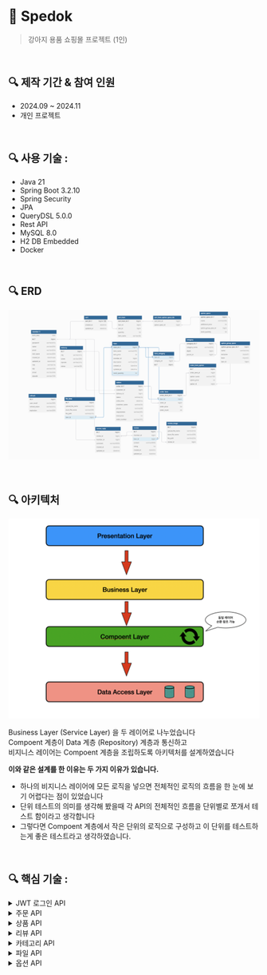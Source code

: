 # 📌 Spedok
> 강아지 용품 쇼핑몰 프로젝트 (1인)

<br>

## 🔍 제작 기간 & 참여 인원
- 2024.09 ~ 2024.11
- 개인 프로젝트

<br>

## 🔍 사용 기술 :
- Java 21
- Spring Boot 3.2.10
- Spring Security
- JPA 
- QueryDSL 5.0.0
- Rest API
- MySQL 8.0
- H2 DB Embedded
- Docker

<br>

## 🔍 ERD
![erd.png](docs/erd.png)


<br>


## 🔍 아키텍처
![아키텍처](docs/architecture.png)

Business Layer (Service Layer) 을 두 레이어로 나누었습니다 <br>
Compoent 계층이 Data 계층 (Repository) 계층과 통신하고 <br>
비지니스 레이어는 Compoent 계층을 조립하도록 아키텍처를 설계하였습니다 <br>

**이와 같은 설계를 한 이유는 두 가지 이유가 있습니다.**

* 하나의 비지니스 레이어에 모든 로직을 넣으면 전체적인 로직의 흐름을 한 눈에 보기 어렵다는 점이 있었습니다
* 단위 테스트의 의미를 생각해 봤을때 각 API의 전체적인 흐름을 단위별로 쪼개서 테스트 함이라고 생각합니다
* 그렇다면 Compoent 계층에서 작은 단위의 로직으로 구성하고 이 단위를 테스트하는게 좋은 테스트라고 생각하였습니다. 


<br>



## 🔍 핵심 기술 :


<details>
<summary>JWT 로그인 API</summary>

#### 회원가입
> 1. 이메일, 닉네임, 비밀번호 중복 검증
> 2. 패스워드 암호화
> 3. 장바구니 객체 생성
> 4. 회원 DB 저장

<img src="docs/SignUP.png">

<br>

#### 스프링 시큐리티 JWT를 통한 로그인 전체 로직

<img src="docs/LoginLogic.png" alt="로그인 전체 로직">





<br>

#### 로그인




</details>

<details>
<summary>주문 API</summary>

### 주문 로직 전체흐름
<img src="docs/order.png" alt="주문 전체 로직">


#### 주문생성
> 1. 배송지 생성
> 2. 재고 확인
> 3. 재고 처리
> 4. 주문 번호 생성 (UUID 조합)
> 5. 장바구니 존재 유무 검증
> 6. 최종 주문 생성
<img src="docs/orderLogic.png">


<br>

#### 주문취소
> 1. 주문 상태 검증
> 2. 주문 상태 변경
> 3. 재고 복원
<img src="docs/orderCancelLogic.png">
</details>


<details>
<summary>상품 API</summary>

### 상품 로직 전체 흐름
<img src="docs/ItemLogic.png" alt="상품 전체 로직">


####  상품 등록
> 1. 상품 생성을 누르면 임시 상품 DB에 저장 후 PK 반환
> 2. 상품 이름 검증 (중복 검증)
> 3. Request DTO 내부에 ID를 꺼내 임시 상품 조회
> 4. 해당 상품에 각종 정보 저장 (등록자, 이름, 가격 등등)
> 5. 요청 정보에서 카테고리 ID를 조회해 카테고리 등록
> 6. 요청 정보에서 옵션 ID를 조회해 옵션 정보 등록

<img src="docs/itemCreateV1.png" alt="상품 생성 로직1">
<img src="docs/itemCreateV2.png" alt="상품 생성 로직2">

<br>
<br>

#### 상품 전체 조회
- 페이징 기능
- 상품을 조회는 빈번히 일어난다고 생각하여 캐시 처리
- 커버링 인덱스 사용하여 페이징 성능 최적화

<img src="docs/ItemSelectQuery.png" alt="">

<br>
<br>

#### 상품 검색
- 상품 검색 기능

<img src="docs/ItemSearch.png">

<br>
<br>

#### 상품 수정
> 1. 상품 이름 검증
> 2. 파라미터로 넘어온 ID로 DB에서 상품과 사용자를 조회
> 3. 상품을 등록한 사용자인지 검증
> 4. 상품 수정
> 5. 상품 옵션 수정

<img src="docs/ItemEdit.png" alt="상품 수정 로직">

<br>
<br>

#### 상품 삭제
> 1. 상품을 등록한 사용자 인지 검증
> 2. 카테고리 상품 삭제
> 3. 상품 옵션 삭제
> 4. 상품 삭제

<img src="docs/ItemDelete.png" alt="상품삭제로직">

<br>
<br>

#### 상품 상세 조회
- 컬렉션 조회 시 N+1 문제를 해결하기 위해 최적화


```java
   public ItemDetailResponse itemDetail(Long itemId) {

        ItemDetailResponse itemDetail = repository.findItemDetail(itemId);


        // 컬렉션 조회
        Map<Long, List<OptionGroupResponse>> optionGroups = repository.findOptionGroups(itemDetail.getId());

        List<Long> optionGroupIds = optionGroups.values().stream()
                .flatMap(List::stream)
                .map(OptionGroupResponse::getId)
                .collect(Collectors.toList());

        Map<Long, List<OptionSpecsResponse>> optionSpecs = repository.findOptionSpecs(optionGroupIds);

        Map<Long, List<CategoryResponse>> categories = repository.findCategories(itemDetail.getId());


        optionGroups.values()
                .forEach(g ->
                        g.forEach(group -> group.setOptionSpecs(optionSpecs.get(group.getId()))));

        itemDetail.setCategory(categories.get(itemDetail.getId()));
        itemDetail.setOptionGroup(optionGroups.get(itemDetail.getId()));

        return itemDetail;
    }
```

</details>

<details>
<summary>리뷰 API</summary>

### 리뷰 로직 전체 흐름
<img src="docs/ReviewLogic.png" alt="리뷰 로직 전체 흐름">


#### 리뷰 전체조회 (댓글포함)
- 댓글, 대댓글을 따로 조회해서 서비스 단에서 조립하는 방식 채택

<img src="docs/ReviewFinderAll.png" alt="리뷰 전체 조회">


<br>

#### 리뷰 작성
> 1. 상품을 주문한 회원이 맞는지 검증
> 2. 상품 임시 생성 후 pk 반환
> 3. 반환 받은 pk로 리뷰 생성

<img src="docs/createReviewTemp.png" alt="리뷰 생성">
<img src="docs/ReviewSave.png" alt="리뷰 저장">


<br>

#### 리뷰 수정
> 1. 리뷰를 작성한 회원이 맞는지 검증
> 2. 파라미터로 받은 reviewId로 Review 객체 조회
> 3. 반환받은 Review 객체 수정

<img src="docs/ReviewEdit.png" alt="리뷰수정">

<br>

#### 리뷰 삭제
> 1. 인자로 받은 reviewId로 Review 객체 조회
> 2. 리뷰를 작성한 회원인지 검증
> 3. 인자로 받은 reviewId로 ReviewReply 객체 조회
> 4. Review, ReviewReply 삭제

<img src="docs/ReviewDelete.png" alt="리뷰 삭제">

</details>


<details>
<summary>카테고리 API</summary>

#### 카테고리 별 상품 조회

- 카레고리별 상품을 조회할때 커버링 인덱스를 활용하여 조회성능 최적화


<img src="docs/CategorySelect.png">

<img src="docs/CategorySelectV2.png">



</details>

<details>
<summary>파일 API</summary>

#### 파일 API 전체 흐름
<img src="docs/FileLogic.png">

<br>

#### 단일 이미지 업로드
<img src="docs/FileUpload.png">

<br>

#### 여러 이미지 업로드
<img src="docs/FileUploads.png">


</details>


<details>
<summary>옵션 API</summary>

#### 상품을 생성할때 옵션이 없을때 기본 옵션 생성
<img src="docs/DefaultOption.png">

<br>


#### 옵션에는 옵션그룹, 옵션스펙이 존재한다

#### 상품을 생성할때 옵션이 있는 경우 옵션 생셩
- 옵션 그룹 생성

<img src="docs/OptionGroupCreate.png">

- 옵션 상세 내용 생성

<img src="docs/OptionSpecsCreate.png">

</details>




